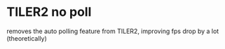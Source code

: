 # TILER2 no poll
removes the auto polling feature from TILER2, improving fps drop by a lot (theoretically)